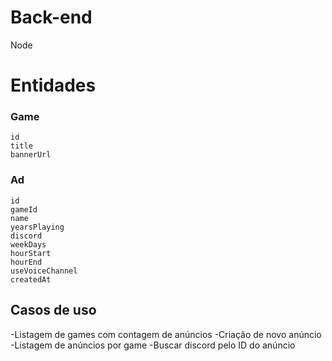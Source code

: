 # Back-end

Node

# Entidades

### Game

    id
    title
    bannerUrl 

### Ad

    id
    gameId
    name
    yearsPlaying
    discord
    weekDays
    hourStart
    hourEnd
    useVoiceChannel
    createdAt



## Casos de uso

-Listagem de games com contagem de anúncios
-Criação de novo anúncio
-Listagem de anúncios por game
-Buscar discord pelo ID do anúncio